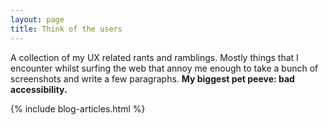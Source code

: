 ```yaml
---
layout: page
title: Think of the users
---
```


<div class="wrapper">
    <p>A collection of my UX related rants and ramblings. Mostly things that I encounter whilst surfing the web that annoy me enough to take a bunch of screenshots and write a few paragraphs. <strong>My biggest pet peeve: bad accessibility.</strong></p>
    <div class="flex-container just-even posts">
    {% include blog-articles.html %}
    </div>
</div>
